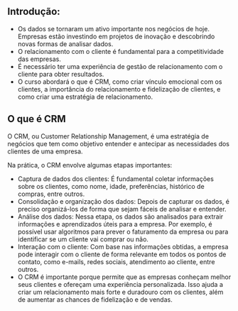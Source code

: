 ## Introdução:

- Os dados se tornaram um ativo importante nos negócios de hoje.
Empresas estão investindo em projetos de inovação e descobrindo novas formas de analisar dados.
- O relacionamento com o cliente é fundamental para a competitividade das empresas.
- É necessário ter uma experiência de gestão de relacionamento com o cliente para obter resultados.
- O curso abordará o que é CRM, como criar vínculo emocional com os clientes, a importância do relacionamento e fidelização de clientes, e como criar uma estratégia de relacionamento.

## O que é CRM

O CRM, ou Customer Relationship Management, é uma estratégia de negócios que tem como objetivo entender e antecipar as necessidades dos clientes de uma empresa.

Na prática, o CRM envolve algumas etapas importantes:

- Captura de dados dos clientes: É fundamental coletar informações sobre os clientes, como nome, idade, preferências, histórico de compras, entre outros.
- Consolidação e organização dos dados: Depois de capturar os dados, é preciso organizá-los de forma que sejam fáceis de analisar e entender.
- Análise dos dados: Nessa etapa, os dados são analisados para extrair informações e aprendizados úteis para a empresa. Por exemplo, é possível usar algoritmos para prever o faturamento da empresa ou para identificar se um cliente vai comprar ou não.
- Interação com o cliente: Com base nas informações obtidas, a empresa pode interagir com o cliente de forma relevante em todos os pontos de contato, como e-mails, redes sociais, atendimento ao cliente, entre outros.
- O CRM é importante porque permite que as empresas conheçam melhor seus clientes e ofereçam uma experiência personalizada. Isso ajuda a criar um relacionamento mais forte e duradouro com os clientes, além de aumentar as chances de fidelização e de vendas.